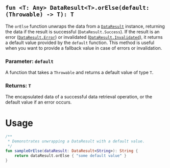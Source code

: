 ## `fun <T: Any> DataResult<T>.orElse(default: (Throwable) -> T): T`

The `orElse` function unwraps the data from a [`DataResult`](../DATA_RESULT.md) instance, returning the data if the result is successful 
(`DataResult.Success`). If the result is an error ([`DataResult.Error`](../DATA_RESULT.md)) or invalidated ([`DataResult.Invalidated`](../DATA_RESULT.md)), it 
returns a default value provided by the `default` function. This method is useful when you want to provide a fallback 
value in case of errors or invalidation.

### Parameter: `default`
A function that takes a `Throwable` and returns a default value of type `T`.

### Returns: `T`
The encapsulated data of a successful data retrieval operation, or the default value if an error occurs.

# Usage
```kotlin
/**
 * Demonstrates unwrapping a DataResult with a default value.
 */
fun sampleOrElse(dataResult: DataResult<String>): String {
    return dataResult.orElse { "some default value" }
}